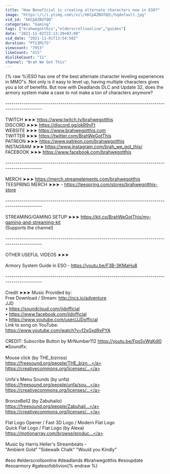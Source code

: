 ```yaml
---
title: "How Beneficial is creating alternate characters now in ESO?"
image: "https:\/\/i.ytimg.com\/vi\/kKCpAZBUfQQ\/hqdefault.jpg"
vid_id: "kKCpAZBUfQQ"
categories: "Gaming"
tags: ["brahwegotthis","elderscrollsonline","guides"]
date: "2021-11-02T22:13:39+03:00"
vid_date: "2021-11-01T13:54:50Z"
duration: "PT13M17S"
viewcount: "7953"
likeCount: "415"
dislikeCount: "11"
channel: "Brah We Got This"
---
```

{% raw %}ESO has one of the best alternate character leveling experiences in MMO&quot;s. Not only is it easy to level up, having multiple characters gives you a lot of benefits. But now with Deadlands DLC and Update 32, does the armory system make a case to not make a ton of characters anymore?<br /><br />------------------------------------------------------------------------------------------------<br /><br />TWITCH ➤➤➤ <a rel="nofollow" target="blank" href="https://www.twitch.tv/brahwegotthis">https://www.twitch.tv/brahwegotthis</a><br />DISCORD ➤➤➤ <a rel="nofollow" target="blank" href="https://discord.gg/qkR9vFt">https://discord.gg/qkR9vFt</a><br />WEBSITE ➤➤➤ <a rel="nofollow" target="blank" href="https://www.brahwegotthis.com">https://www.brahwegotthis.com</a><br />TWITTER ➤➤➤ <a rel="nofollow" target="blank" href="https://twitter.com/BrahWeGotThis">https://twitter.com/BrahWeGotThis</a><br />PATREON ➤➤➤ <a rel="nofollow" target="blank" href="https://www.patreon.com/brahwegotthis">https://www.patreon.com/brahwegotthis</a><br />INSTAGRAM ➤➤➤ <a rel="nofollow" target="blank" href="https://www.instagram.com/brah_we_got_this/">https://www.instagram.com/brah_we_got_this/</a><br />FACEBOOK ➤➤➤ <a rel="nofollow" target="blank" href="https://www.facebook.com/brahwegotthis">https://www.facebook.com/brahwegotthis</a><br /><br />------------------------------------------------------------------------------------------------<br /><br />MERCH ➤➤➤ <a rel="nofollow" target="blank" href="https://merch.streamelements.com/brahwegotthis">https://merch.streamelements.com/brahwegotthis</a><br />TEESPRING MERCH ➤➤➤ - <a rel="nofollow" target="blank" href="https://teespring.com/stores/brahwegotthis-store">https://teespring.com/stores/brahwegotthis-store</a><br /><br />------------------------------------------------------------------------------------------------<br /><br />STREAMING/GAMING SETUP ➤➤➤ <a rel="nofollow" target="blank" href="https://kit.co/BrahWeGotThis/my-gaming-and-streaming-kit">https://kit.co/BrahWeGotThis/my-gaming-and-streaming-kit</a><br />(Supports the channel)<br /><br />------------------------------------------------------------------------------------------------<br /><br />OTHER USEFUL VIDEOS ➤➤➤<br /><br />Armory System Guide in ESO - <a rel="nofollow" target="blank" href="https://youtu.be/F3B-3KMaHu8">https://youtu.be/F3B-3KMaHu8</a><br /><br />------------------------------------------------------------------------------------------------<br /><br />Credit ➤➤➤ Music Provided by:<br />Free Download / Stream: <a rel="nofollow" target="blank" href="http://ncs.io/adventure">http://ncs.io/adventure</a><br />JJD<br />• <a rel="nofollow" target="blank" href="https://soundcloud.com/jjdofficial">https://soundcloud.com/jjdofficial</a><br />• <a rel="nofollow" target="blank" href="https://www.facebook.com/jjdofficial">https://www.facebook.com/jjdofficial</a><br />• <a rel="nofollow" target="blank" href="https://www.youtube.com/user/JJDofficial">https://www.youtube.com/user/JJDofficial</a><br />Link to song on YouTube:<br /><a rel="nofollow" target="blank" href="https://www.youtube.com/watch?v=f2xGxd9xPYA">https://www.youtube.com/watch?v=f2xGxd9xPYA</a><br /><br />CREDIT: Subscribe Button by MrNumber112 <a rel="nofollow" target="blank" href="https://youtu.be/Fps5vWgKdl0">https://youtu.be/Fps5vWgKdl0</a><br />🕪Soundfx:<br /><br />    Mouse click (by THE_bizniss)<br />    <a rel="nofollow" target="blank" href="https://freesound.org/people/THE_bizn...">https://freesound.org/people/THE_bizn...</a><br />    <a rel="nofollow" target="blank" href="https://creativecommons.org/licenses/...">https://creativecommons.org/licenses/...</a><br /><br />    Unfa's Menu Sounds (by unfa)<br />    <a rel="nofollow" target="blank" href="https://freesound.org/people/unfa/sou...">https://freesound.org/people/unfa/sou...</a><br />    <a rel="nofollow" target="blank" href="https://creativecommons.org/licenses/...">https://creativecommons.org/licenses/...</a><br /><br />    BronzeBell2 (by Zabuhailo)<br />    <a rel="nofollow" target="blank" href="https://freesound.org/people/Zabuhail...">https://freesound.org/people/Zabuhail...</a><br />    <a rel="nofollow" target="blank" href="https://creativecommons.org/licenses/...">https://creativecommons.org/licenses/...</a><br /><br />    Flat Logo Opener / Fast 3D Logo / Modern Flat Logo<br />    Quick Flat Logo / Flat Logo  (by Alexa)<br />    <a rel="nofollow" target="blank" href="https://motionarray.com/browse/produc...">https://motionarray.com/browse/produc...</a><br /><br />Music by Harris Heller's Streambeats -<br />&quot;Ambient Gold&quot; &quot;Sidewalk Chalk&quot; &quot;Would you Kindly&quot;<br /><br />#eso #elderscrollsonline #deadlands #brahwegotthis #esoupdate #esoarmory #gatesofoblivion{% endraw %}
